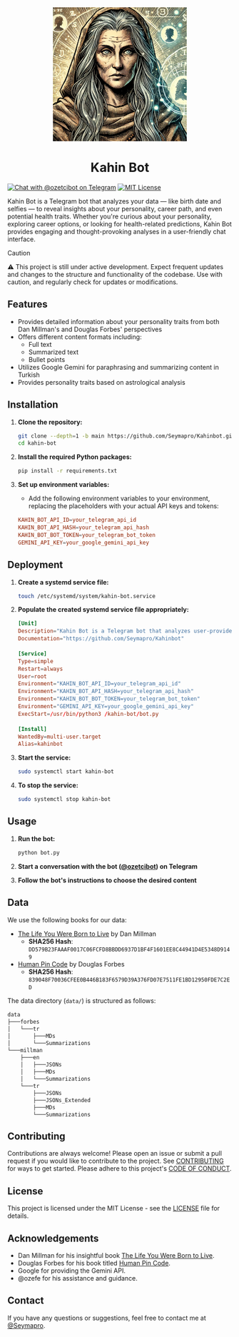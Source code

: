 <div align="center">
    <img src=".github/seer.webp" width="300">
</div>

<h1 align="center">Kahin Bot</h1>

[![Chat with @ozetcibot on Telegram](https://img.shields.io/badge/Telegram-%40ozetcibot-blue)](https://t.me/ozetcibot)
[![MIT License](https://img.shields.io/github/license/Seymapro/Kahinbot)](https://opensource.org/licenses/MIT)

Kahin Bot is a Telegram bot that analyzes your data — like birth date and selfies — to reveal insights about your personality, career path, and even potential health traits. Whether you're curious about your personality, exploring career options, or looking for health-related predictions, Kahin Bot provides engaging and thought-provoking analyses in a user-friendly chat interface.

> [!CAUTION]
> ⚠️ This project is still under active development. Expect frequent updates and changes to the structure and functionality of the codebase. Use with caution, and regularly check for updates or modifications.

## Features

- Provides detailed information about your personality traits from both Dan Millman's and Douglas Forbes' perspectives
- Offers different content formats including:
  - Full text
  - Summarized text
  - Bullet points
- Utilizes Google Gemini for paraphrasing and summarizing content in Turkish
- Provides personality traits based on astrological analysis

## Installation

1. **Clone the repository:**

   ```bash
   git clone --depth=1 -b main https://github.com/Seymapro/Kahinbot.git kahin-bot
   cd kahin-bot
   ```

2. **Install the required Python packages:**

   ```bash
   pip install -r requirements.txt
   ```

3. **Set up environment variables:**
    - Add the following environment variables to your environment, replacing the placeholders with your actual API keys and tokens:

     ```toml
     KAHIN_BOT_API_ID=your_telegram_api_id
     KAHIN_BOT_API_HASH=your_telegram_api_hash
     KAHIN_BOT_BOT_TOKEN=your_telegram_bot_token
     GEMINI_API_KEY=your_google_gemini_api_key
     ```

## Deployment

1. **Create a systemd service file:**

    ```bash
    touch /etc/systemd/system/kahin-bot.service
    ```

2. **Populate the created systemd service file appropriately:**

    ```toml
    [Unit]
    Description="Kahin Bot is a Telegram bot that analyzes user-provided data — such as birth date, selfies, and other inputs — to make deductions and predictions about personal traits, career paths, potential medical conditions, and more."
    Documentation="https://github.com/Seymapro/Kahinbot"

    [Service]
    Type=simple
    Restart=always
    User=root
    Environment="KAHIN_BOT_API_ID=your_telegram_api_id"
    Environment="KAHIN_BOT_API_HASH=your_telegram_api_hash"
    Environment="KAHIN_BOT_BOT_TOKEN=your_telegram_bot_token"
    Environment="GEMINI_API_KEY=your_google_gemini_api_key"
    ExecStart=/usr/bin/python3 /kahin-bot/bot.py

    [Install]
    WantedBy=multi-user.target
    Alias=kahinbot
    ```

3. **Start the service:**

    ```bash
    sudo systemctl start kahin-bot
    ```

4. **To stop the service:**

    ```bash
    sudo systemctl stop kahin-bot
    ```

## Usage

1. **Run the bot:**

   ```bash
   python bot.py
   ```

2. **Start a conversation with the bot ([@ozetcibot](https://t.me/ozetcibot)) on Telegram**
3. **Follow the bot's instructions to choose the desired content**

## Data

We use the following books for our data:

- [The Life You Were Born to Live](https://www.peacefulwarrior.com/the-life-you-were-born-to-live/) by Dan Millman
  - **SHA256 Hash**: `DD579B23FAAAF0017C06FCFD8BBDD6937D1BF4F1601EE8C44941D4E5348D9149`
- [Human Pin Code](https://humanpincode.com/) by Douglas Forbes
  - **SHA256 Hash**: `839048F70036CFEE0B446B183F6579D39A376FD07E7511FE1BD12950FDE7C2ED`

The data directory (`data/`) is structured as follows:

```raw
data
├───forbes
│   └───tr
│       ├───MDs
│       └───Summarizations
└───millman
    ├───en
    │   ├───JSONs
    │   ├───MDs
    │   └───Summarizations
    └───tr
        ├───JSONs
        ├───JSONs_Extended
        ├───MDs
        └───Summarizations
```

## Contributing

Contributions are always welcome! Please open an issue or submit a pull request if you would like to contribute to the project. See [CONTRIBUTING](.github/CONTRIBUTING.md) for ways to get started. Please adhere to this project's [CODE OF CONDUCT](.github/CODE_OF_CONDUCT.md).

## License

This project is licensed under the MIT License - see the [LICENSE](LICENSE) file for details.

## Acknowledgements

- Dan Millman for his insightful book [The Life You Were Born to Live](https://www.peacefulwarrior.com/the-life-you-were-born-to-live/).
- Douglas Forbes for his book titled [Human Pin Code](https://humanpincode.com/).
- Google for providing the Gemini API.
- @ozefe for his assistance and guidance.

## Contact

If you have any questions or suggestions, feel free to contact me at [@Seymapro](https://github.com/Seymapro).
